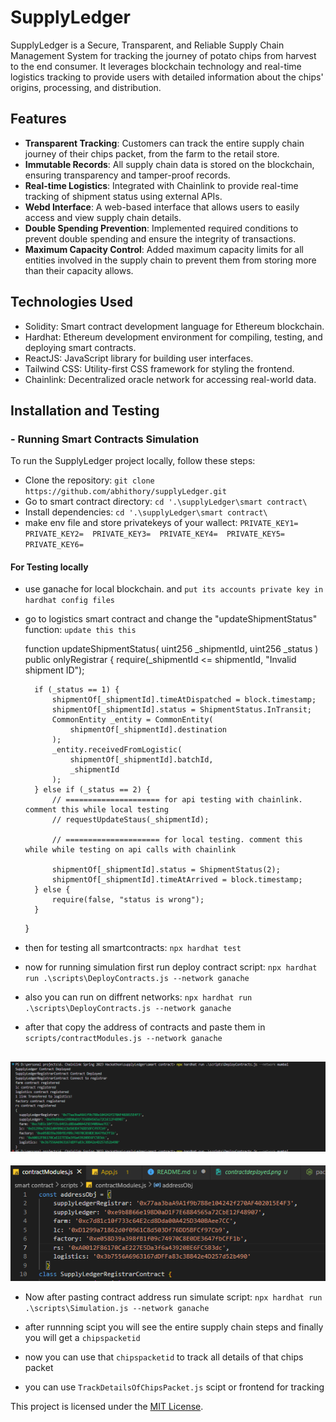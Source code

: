# SupplyLedger

SupplyLedger is a Secure, Transparent, and Reliable Supply Chain Management System for tracking the journey of potato chips from harvest to the end consumer. It leverages blockchain technology and real-time logistics tracking to provide users with detailed information about the chips' origins, processing, and distribution.

## Features

- **Transparent Tracking**: Customers can track the entire supply chain journey of their chips packet, from the farm to the retail store.
- **Immutable Records**: All supply chain data is stored on the blockchain, ensuring transparency and tamper-proof records.
- **Real-time Logistics**: Integrated with Chainlink to provide real-time tracking of shipment status using external APIs.
- **Webd Interface**: A web-based interface that allows users to easily access and view supply chain details.
- **Double Spending Prevention**: Implemented required conditions to prevent double spending and ensure the integrity of transactions.
- **Maximum Capacity Control**: Added maximum capacity limits for all entities involved in the supply chain to prevent them from storing more than their capacity allows.

## Technologies Used

- Solidity: Smart contract development language for Ethereum blockchain.
- Hardhat: Ethereum development environment for compiling, testing, and deploying smart contracts.
- ReactJS: JavaScript library for building user interfaces.
- Tailwind CSS: Utility-first CSS framework for styling the frontend.
- Chainlink: Decentralized oracle network for accessing real-world data.

## Installation and Testing

### - Running Smart Contracts Simulation
To run the SupplyLedger project locally, follow these steps:

- Clone the repository: `git clone https://github.com/abhithory/supplyLedger.git`
- Go to smart contract directory: `cd '.\supplyLedger\smart contract\`
- Install dependencies: `cd '.\supplyLedger\smart contract\`
- make env file and store privatekeys of your wallect: `PRIVATE_KEY1= 
PRIVATE_KEY2= 
PRIVATE_KEY3= 
PRIVATE_KEY4= 
PRIVATE_KEY5= 
PRIVATE_KEY6= 
`
#### For Testing locally
- use ganache for local blockchain. and `put its accounts private key in hardhat config files`
- go to logistics smart contract and change the "updateShipmentStatus" function: `update this this`


   function updateShipmentStatus(
        uint256 _shipmentId,
        uint256 _status
    ) public onlyRegistrar {
        require(_shipmentId <= shipmentId, "Invalid shipment ID");

        if (_status == 1) {
            shipmentOf[_shipmentId].timeAtDispatched = block.timestamp;
            shipmentOf[_shipmentId].status = ShipmentStatus.InTransit;
            CommonEntity _entity = CommonEntity(
                shipmentOf[_shipmentId].destination
            );
            _entity.receivedFromLogistic(
                shipmentOf[_shipmentId].batchId,
                _shipmentId
            );
        } else if (_status == 2) {
            // ===================== for api testing with chainlink. comment this while local testing
            // requestUpdateStaus(_shipmentId);

            // ===================== for local testing. comment this while while testing on api calls with chainlink

            shipmentOf[_shipmentId].status = ShipmentStatus(2);
            shipmentOf[_shipmentId].timeAtArrived = block.timestamp;
        } else {
            require(false, "status is wrong");
        }
    }


- then for testing all smartcontracts: `npx hardhat test`
- now for running simulation first run deploy contract script: `npx hardhat run .\scripts\DeployContracts.js --network ganache`
- also you can run on diffrent networks: `npx hardhat run .\scripts\DeployContracts.js --network ganache`
- after that copy the address of contracts and paste them in `scripts/contractModules.js --network ganache`

![Codeimage](media/contractdeployed.png)
-
![Codeimage](media/contractmoduleaddress.png)

- Now after pasting contract address run simulate script: `npx hardhat run .\scripts\Simulation.js --network ganache`

- after runnning scipt you will see the entire supply chain steps and finally you will get a `chipspacketid`
- now you can use that `chipspacketid` to track all details of that chips packet
- you can use `TrackDetailsOfChipsPacket.js` scipt or frontend for tracking





This project is licensed under the [MIT License](link-to-license-file).
